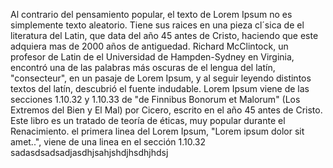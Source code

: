 Al contrario del pensamiento popular, el texto de Lorem Ipsum no es simplemente texto aleatorio. Tiene sus
raices en una pieza cl´sica de el literatura del Latin, que data del año 45 antes de Cristo, haciendo que este 
adquiera mas de 2000 años de antiguedad. Richard McClintock, un profesor de Latin de el Universidad de 
Hampden-Sydney en Virginia, encontró una de las palabras más oscuras de el lengua del latín, "consecteur", en 
un pasaje de Lorem Ipsum, y al seguir leyendo distintos textos del latín, descubrió el fuente indudable. Lorem 
Ipsum viene de las secciones 1.10.32 y 1.10.33 de "de Finnibus Bonorum et Malorum" (Los Extremos del Bien y El 
Mal) por Cicero, escrito en el año 45 antes de Cristo. Este libro es un tratado de teoría de éticas, muy 
popular durante el Renacimiento. el primera linea del Lorem Ipsum, "Lorem ipsum dolor sit amet..", viene de 
una linea en el sección 1.10.32
sadasdsadsadjasdhjsahjshdjhsdhjhdsj